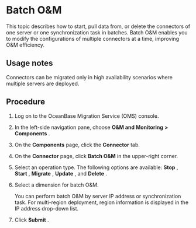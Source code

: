 Batch O\&M 
===============================

This topic describes how to start, pull data from, or delete the connectors of one server or one synchronization task in batches. Batch O\&M enables you to modify the configurations of multiple connectors at a time, improving O\&M efficiency. 

Usage notes 
--------------------------------

Connectors can be migrated only in high availability scenarios where multiple servers are deployed.

Procedure 
------------------------------

1. Log on to the OceanBase Migration Service (OMS) console.

   

2. In the left-side navigation pane, choose **O\&M and Monitoring** **\>** **Components** .

   

3. On the **Components** page, click the **Connector** tab.

   

4. On the **Connector** page, click **Batch O\&M** in the upper-right corner.

   

5. Select an operation type. The following options are available: **Stop** , **Start** , **Migrate** , **Update** , and **Delete** .

   

6. Select a dimension for batch O\&M. 

   You can perform batch O\&M by server IP address or synchronization task. For multi-region deployment, region information is displayed in the IP address drop-down list. 

   

7. Click **Submit** .

   



